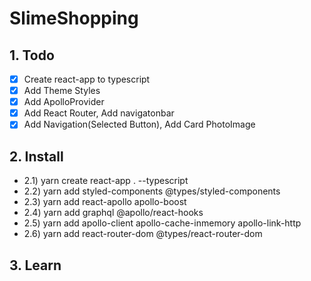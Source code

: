 # SlimeShopping

## 1. Todo
- [x] Create react-app to typescript
- [x] Add Theme Styles
- [x] Add ApolloProvider
- [x] Add React Router, Add navigatonbar
- [x] Add Navigation(Selected Button), Add Card PhotoImage

## 2. Install
- 2.1) yarn create react-app . --typescript
- 2.2) yarn add styled-components @types/styled-components
- 2.3) yarn add react-apollo apollo-boost
- 2.4) yarn add graphql @apollo/react-hooks
- 2.5) yarn add apollo-client apollo-cache-inmemory apollo-link-http
- 2.6) yarn add react-router-dom @types/react-router-dom

## 3. Learn